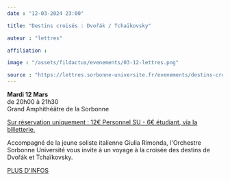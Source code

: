 ```yaml
---
date : "12-03-2024 23:00"

title: "Destins croisés : Dvořák / Tchaïkovsky"

auteur : "lettres"

affiliation :

image : "/assets/fildactus/evenements/03-12-lettres.png"

source : "https://lettres.sorbonne-universite.fr/evenements/destins-croises-dvorak/tchaikovsky"
---
```


__Mardi 12 Mars__  
de 20h00 à 21h30  
Grand Amphithéâtre de la Sorbonne

[Sur réservation uniquement : 12€ Personnel SU - 6€ étudiant, via la billetterie.](https://www.billetweb.fr/destins-croises)

Accompagné de la jeune soliste italienne Giulia Rimonda, l'Orchestre Sorbonne Université vous invite à un voyage à la croisée des destins de Dvořák et Tchaïkovsky.

[PLUS D'INFOS](https://lettres.sorbonne-universite.fr/evenements/destins-croises-dvorak/tchaikovsky)